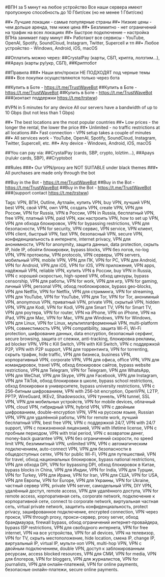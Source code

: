 #ВПН за 5 минут на любое устройство
Все наши сервера имеют пропускную способность до 10 Гбит/сек (но не менее 1 Гбит/сек)​

##• Лучшие локации - самые популярные страны
##• Низкие цены - чем дольше аренда, тем ниже цена
##• Безлимитно - нет ограничений на трафик на всех локациях
##• Быстрое подключение – настройка ВПНа занимает пару минут
##• Работают все сервисы - YouTube, OpenAI, Spotify, SoundCloud, Instagram, Twitter, Supercell и тп
##• Любое устройство - Windows, Android, iOS, macOS

##Оплатить можно через:
##CrystalPay (карты, СБП, крипта, лолзтим...),
##Apays (карты ру/укр, СБП),
##Kриптобот​


##Правила
###• Наши впн/прокси НЕ ПОДХОДЯТ под черные темы
###• Все покупки осуществляются только через бота


##Купить в Боте - https://t.me/TrustWaveBot
##Купить в Боте - https://t.me/TrustWaveBot
##Купить в Боте - https://t.me/TrustWaveBot
###(контакт поддержки https://t.me/trstww)​

#VPN in 5 minutes for any device
All our servers have a bandwidth of up to 10 Gbps (but not less than 1 Gbps)

##• The best locations are the most popular countries
##• Low prices - the longer the rental, the lower the price
##• Unlimited - no traffic restrictions at all locations
##• Fast connection - VPN setup takes a couple of minutes
##• All services work - YouTube, OpenAI, Spotify, SoundCloud, Instagram, Twitter, Supercell, etc.
##• Any device - Windows, Android, iOS, macOS

##You can pay via:
##CrystalPay (cards, SBP, crypto, lolztim...),
##Apays (ru/ukr cards, SBP),
##Cryptobot

##Rules
###• Our VPN/proxy are NOT SUITABLE under black themes
###• All purchases are made only through the bot

##Buy in the Bot - https://t.me/TrustWaveBot
##Buy in the Bot - https://t.me/TrustWaveBot
##Buy in the Bot - https://t.me/TrustWaveBot
###(support contact https://t.me/trstww)​



Tags:
VPN, ВПН, Outline, Аутлайн, купить VPN, buy VPN, лучший VPN, best VPN, свой VPN, own VPN, создать VPN, create VPN, VPN для России, VPN for Russia, VPN в России, VPN in Russia, бесплатный VPN, free VPN, платный VPN, paid VPN, как настроить VPN, how to set up VPN, VPN для обхода блокировок, VPN for bypassing restrictions, VPN для безопасности, VPN for security, VPN сервис, VPN service, VPN клиент, VPN client, быстрый VPN, fast VPN, безопасный VPN, secure VPN, конфиденциальность в интернете, internet privacy, VPN для анонимности, VPN for anonymity, защита данных, data protection, скрыть IP, hide IP, обойти блокировки, bypass blocks, VPN без логов, no-log VPN, VPN протоколы, VPN protocols, VPN серверы, VPN servers, мобильный VPN, mobile VPN, VPN для ПК, VPN for PC, VPN для Android, VPN for Android, VPN для iOS, VPN for iOS, VPN приложения, VPN apps, надёжный VPN, reliable VPN, купить VPN в России, buy VPN in Russia, VPN с хорошей скоростью, high-speed VPN, обход цензуры, bypass censorship, VPN для работы, VPN for work, VPN для игр, VPN for gaming, личный VPN, personal VPN, обход геоблокировок, bypass geo-blocks, VPN для Netflix, VPN for Netflix, VPN для стриминга, VPN for streaming, VPN для YouTube, VPN for YouTube, VPN для Tor, VPN for Tor, анонимный VPN, anonymous VPN, приватный VPN, private VPN, скрытый VPN, hidden VPN, VPN для Kodi, VPN for Kodi, VPN для Smart TV, VPN for Smart TV, VPN для роутера, VPN for router, VPN на iPhone, VPN on iPhone, VPN на iPad, VPN для Mac, VPN for Mac, VPN для Windows, VPN for Windows, VPN для Linux, VPN for Linux, мультиплатформенный VPN, multi-platform VPN, совместимость VPN, VPN compatibility, защита Wi-Fi, Wi-Fi protection, шифрование данных, data encryption, безопасный серфинг, secure browsing, защита от слежки, anti-tracking, блокировка рекламы, ad blocker VPN, VPN с Kill Switch, VPN with Kill Switch, VPN с поддержкой P2P, VPN with P2P support, VPN для торрентинга, VPN for torrenting, скрыть трафик, hide traffic, VPN для бизнеса, business VPN, корпоративный VPN, corporate VPN, VPN для офиса, office VPN, VPN для командировок, travel VPN, обход блокировок сайтов, bypass website restrictions, VPN для Telegram, VPN for Telegram, VPN для WhatsApp, VPN для WeChat, VPN для Skype, VPN для Facebook, VPN для Instagram, VPN для TikTok, обход блокировки в школе, bypass school restrictions, обход блокировки в университете, bypass university restrictions, VPN с 256-битным шифрованием, VPN with 256-bit encryption, OpenVPN, L2TP, PPTP, WireGuard, IKEv2, Shadowsocks, VPN туннель, VPN tunnel, SSL VPN, VPN для мобильных устройств, VPN for mobile devices, облачный VPN, cloud VPN, гибридный VPN, hybrid VPN, VPN с двойным шифрованием, double-encryption VPN, VPN на русском языке, Russian VPN, VPN для удалённой работы, VPN for remote work, лучший бесплатный VPN, best free VPN, VPN с поддержкой 24/7, VPN with 24/7 support, VPN с пожизненной лицензией, VPN with lifetime license, VPN с пробным периодом, VPN with trial period, VPN с возвратом денег, money-back guarantee VPN, VPN без ограничений скорости, no speed limit VPN, безлимитный VPN, unlimited VPN, VPN с автоматическим подключением, auto-connect VPN, VPN для безопасности в общедоступных сетях, VPN for public Wi-Fi, VPN для путешествий, VPN for travel, обход национальных блокировок, bypass national restrictions, VPN для обхода DPI, VPN for bypassing DPI, обход блокировок в Китае, bypass blocks in China, VPN для Индии, VPN for India, VPN для Турции, VPN for Turkey, VPN для Ирана, VPN for Iran, VPN для США, VPN for USA, VPN для Европы, VPN for Europe, VPN для Украины, VPN for Ukraine, частный сервер VPN, private VPN server, самодельный VPN, DIY VPN, удалённый доступ, remote access, VPN для удалённого доступа, VPN for remote access, корпоративная сеть, corporate network, подключение к корпоративной сети, connect to corporate network, виртуальная частная сеть, virtual private network, защитить конфиденциальность, protect privacy, зашифрованное подключение, encrypted connection, VPN через прокси, VPN through proxy, прокси-сервер, proxy server, обход брандмауэра, firewall bypass, обход ограничений интернет-провайдера, bypass ISP restrictions, VPN для свободного интернета, VPN for free internet, VPN на все устройства, VPN for all devices, VPN на телевизор, VPN for TV, скрыть местоположение, hide location, смена IP, change IP, виртуальный IP, virtual IP, мульти-хоп VPN, multi-hop VPN, VPN с двойным подключением, double VPN, доступ к заблокированным ресурсам, access blocked resources, VPN для СМИ, VPN for media, VPN для блогеров, VPN for bloggers, VPN для журналистов, VPN for journalists, VPN для онлайн-платежей, VPN for online payments, безопасные онлайн-платежи, secure online payments.
